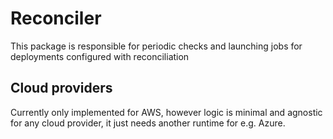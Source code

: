 # Reconciler

This package is responsible for periodic checks and launching jobs for deployments configured with reconciliation

## Cloud providers

Currently only implemented for AWS, however logic is minimal and agnostic for any cloud provider, it just needs another runtime for e.g. Azure.

